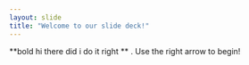```yaml
---
layout: slide
title: "Welcome to our slide deck!"
---
```

**bold hi there did i do it right ** .
Use the right arrow to begin!
